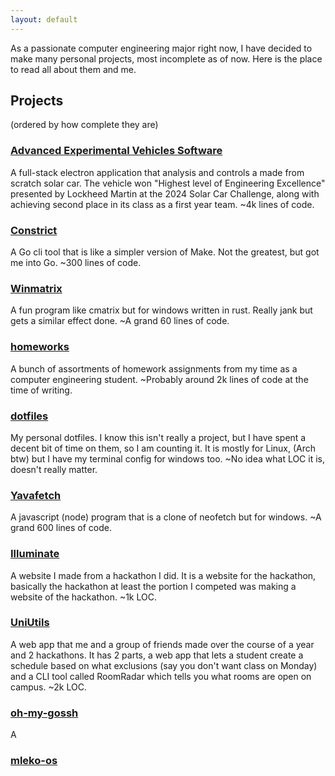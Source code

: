```yaml
---
layout: default
---
```


As a passionate computer engineering major right now, I have decided to make many personal projects, most incomplete as of now. Here is the place to read all about them and me.

## Projects 
(ordered by how complete they are)

### [Advanced Experimental Vehicles Software](projects/AEV.md)

A full-stack electron application that analysis and controls a made from scratch solar car. The vehicle won "Highest level of Engineering Excellence" presented by Lockheed Martin at the 2024 Solar Car Challenge, along with achieving second place in its class as a first year team. ~4k lines of code.

### [Constrict](projects/Constrict.md)

A Go cli tool that is like a simpler version of Make. Not the greatest, but got me into Go. ~300 lines of code.

### [Winmatrix](projects/Winmatrix.md)

A fun program like cmatrix but for windows written in rust. Really jank but gets a similar effect done. ~A grand 60 lines of code.

### [homeworks](projects/homeworks.md)

A bunch of assortments of homework assignments from my time as a computer engineering student. ~Probably around 2k lines of code at the time of writing.

### [dotfiles](projects/dotfiles.md)

My personal dotfiles. I know this isn't really a project, but I have spent a decent bit of time on them, so I am counting it. It is mostly for Linux, (Arch btw) but I have my terminal config for windows too. ~No idea what LOC it is, doesn't really matter.

### [Yavafetch](projects/Yavafetch.md)

A javascript (node) program that is a clone of neofetch but for windows. ~A grand 600 lines of code.

### [Illuminate](projects/Illuminate.md)

A website I made from a hackathon I did. It is a website for the hackathon, basically the hackathon at least the portion I competed was making a website of the hackathon. ~1k LOC.

### [UniUtils](projects/UniUtils.md)

A web app that me and a group of friends made over the course of a year and 2 hackathons. It has 2 parts, a web app that lets a student create a schedule based on what exclusions (say you don't want class on Monday) and a CLI tool called RoomRadar which tells you what rooms are open on campus. ~2k LOC.

### [oh-my-gossh](projects/oh-my-gossh.md)

A 

### [mleko-os](projects/mleko-os.md)


